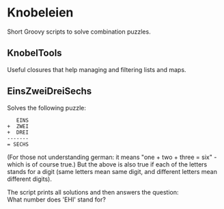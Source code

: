 Knobeleien
==========

Short Groovy scripts to solve combination puzzles.

KnobelTools
---

Useful closures that help managing and filtering lists and maps. 


EinsZweiDreiSechs
---

Solves the following puzzle:

       EINS
    +  ZWEI
    +  DREI
    -------
    = SECHS
    
(For those not understanding german: it means "one + two + three = six" - which is of course true.) But the above is also true if each of the letters stands for a digit (same letters mean same digit, and different letters mean different digits). 
    
The script prints all solutions and then answers the question:   
What number does 'EHI' stand for?
   
  